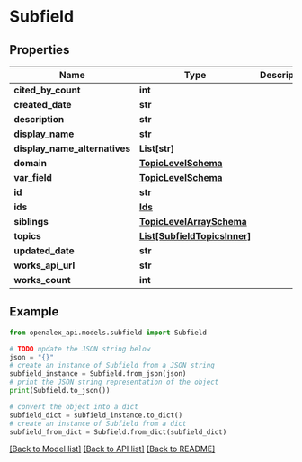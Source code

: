 # Subfield


## Properties

Name | Type | Description | Notes
------------ | ------------- | ------------- | -------------
**cited_by_count** | **int** |  | 
**created_date** | **str** |  | 
**description** | **str** |  | 
**display_name** | **str** |  | 
**display_name_alternatives** | **List[str]** |  | 
**domain** | [**TopicLevelSchema**](TopicLevelSchema.md) |  | 
**var_field** | [**TopicLevelSchema**](TopicLevelSchema.md) |  | 
**id** | **str** |  | 
**ids** | [**Ids**](Ids.md) |  | 
**siblings** | [**TopicLevelArraySchema**](TopicLevelArraySchema.md) |  | 
**topics** | [**List[SubfieldTopicsInner]**](SubfieldTopicsInner.md) |  | 
**updated_date** | **str** |  | 
**works_api_url** | **str** |  | 
**works_count** | **int** |  | 

## Example

```python
from openalex_api.models.subfield import Subfield

# TODO update the JSON string below
json = "{}"
# create an instance of Subfield from a JSON string
subfield_instance = Subfield.from_json(json)
# print the JSON string representation of the object
print(Subfield.to_json())

# convert the object into a dict
subfield_dict = subfield_instance.to_dict()
# create an instance of Subfield from a dict
subfield_from_dict = Subfield.from_dict(subfield_dict)
```
[[Back to Model list]](../README.md#documentation-for-models) [[Back to API list]](../README.md#documentation-for-api-endpoints) [[Back to README]](../README.md)


